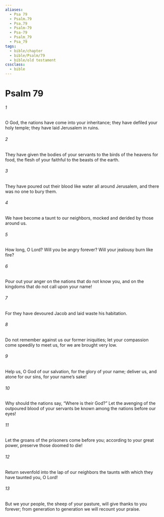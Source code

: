 ```yaml
---
aliases:
  - Psa 79
  - Psalm.79
  - Psa.79
  - Psalm-79
  - Psa-79
  - Psalm_79
  - Psa_79
tags:
  - bible/chapter
  - bible/Psalm/79
  - bible/old testament
cssclass:
  - bible
---
```


# Psalm 79

###### 1
O God, the nations have come into your inheritance; they have defiled your holy temple; they have laid Jerusalem in ruins.
###### 2
They have given the bodies of your servants to the birds of the heavens for food, the flesh of your faithful to the beasts of the earth.
###### 3
They have poured out their blood like water all around Jerusalem, and there was no one to bury them.
###### 4
We have become a taunt to our neighbors, mocked and derided by those around us.
###### 5
How long, O Lord? Will you be angry forever? Will your jealousy burn like fire?
###### 6
Pour out your anger on the nations that do not know you, and on the kingdoms that do not call upon your name!
###### 7
For they have devoured Jacob and laid waste his habitation.
###### 8
Do not remember against us our former iniquities; let your compassion come speedily to meet us, for we are brought very low.
###### 9
Help us, O God of our salvation, for the glory of your name; deliver us, and atone for our sins, for your name’s sake!
###### 10
Why should the nations say, “Where is their God?” Let the avenging of the outpoured blood of your servants be known among the nations before our eyes!
###### 11
Let the groans of the prisoners come before you; according to your great power, preserve those doomed to die!
###### 12
Return sevenfold into the lap of our neighbors the taunts with which they have taunted you, O Lord!
###### 13
But we your people, the sheep of your pasture, will give thanks to you forever; from generation to generation we will recount your praise.


